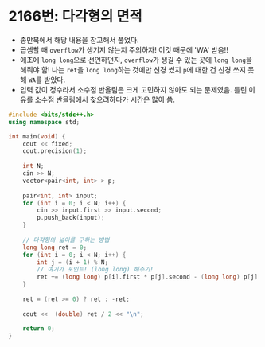 # 2166번: 다각형의 면적

- 종만북에서 해당 내용을 참고해서 풀었다.
- 곱셈할 때 `overflow`가 생기지 않는지 주의하자! 이것 때문에 'WA' 받음!!
- 애초에 `long long`으로 선언하던지, `overflow`가 생길 수 있는 곳에 `long long`을 해줘야 함!
  나는 `ret`을 `long long`하는 것에만 신경 썼지 `p`에 대한 건 신경 쓰지 못해 `WA`를 받았다.
- 입력 값이 정수라서 소수점 반올림은 크게 고민하지 않아도 되는 문제였음. 틀린 이유를 소수점 반올림에서 찾으려하다가 시간은 많이 씀.
  
```cpp
#include <bits/stdc++.h>
using namespace std;

int main(void) {
    cout << fixed;
    cout.precision(1);
    
    int N;
    cin >> N;
    vector<pair<int, int> > p;
    
    pair<int, int> input;
    for (int i = 0; i < N; i++) {
        cin >> input.first >> input.second;
        p.push_back(input);
    }
    
    // 다각형의 넓이를 구하는 방법
    long long ret = 0;
    for (int i = 0; i < N; i++) {
        int j = (i + 1) % N;
        // 여기가 포인트! (long long) 해주기!
        ret += (long long) p[i].first * p[j].second - (long long) p[j].first * p[i].second;
    }
    
    ret = (ret >= 0) ? ret : -ret;
    
    cout <<  (double) ret / 2 << "\n";
    
    return 0;
}
```
